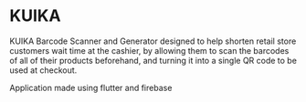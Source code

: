 # KUIKA

KUIKA Barcode Scanner and Generator designed to help shorten retail store customers wait time at the cashier, by allowing them to scan the barcodes of all of their products beforehand, and turning it into a single QR code to be used at checkout.

Application made using flutter and firebase
